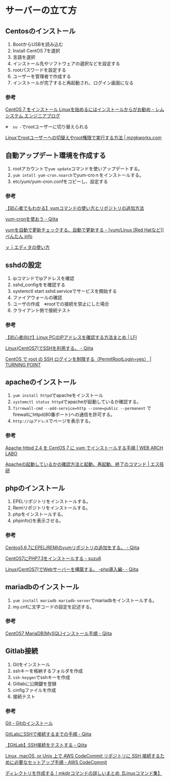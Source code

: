 # サーバーの立て方

## Centosのインストール

1. BootからUSBを読み込む
2. Install CentOS 7を選択
3. 言語を選択
4. インストール先やソフトウェアの選択などを設定する
5. rootパスワードを設定する
6. ユーザーを管理者で作成する
7. インストールが完了すると再起動され、ログイン画面になる

### 参考

[CentOS 7 をインストール Linuxを始めるにはインストールからがお勧め \- レムシステム エンジニアブログ](https://www.rem-system.com/centos-install/)

※　`su -`でrootユーザーに切り替えられる

[Linuxでrootユーザーへの切替えやroot権限で実行する方法 \| mzgkworks\.com](http://mzgkworks.com/post/linux-su-sudo/)

## 自動アップデート環境を作成する

1. rootアカウントで`yum update`コマンドを使いアップデートする。
2. `yum intall yum-cron.noarch`でyum-croｎをインストールする。
3. etc/yum/yum-cron.confをコピーし、設定する

### 参考

[【初心者でもわかる】yumコマンドの使い方とリポジトリの追加方法](https://eng-entrance.com/linux-package-yum)

[yum\-cronを使おう \- Qiita](https://qiita.com/shimano_equipped/items/ff65ace63399435107f0)

[yumを自動で更新チェックする、自動で更新する \- \[yum/Linux \[Red Hatなど\]\] ぺんたん info](https://pentan.info/server/linux/yum_updatesd.html)

[ｖｉエディタの使い方](https://prev.net-newbie.com/linux/commands/vi.html)

## sshdの設定

1. ipコマンドでipアドレスを確認
2. sshd_configをを確認する
3. systemctl start sshd.serviceでサービスを開始する
4. ファイアウォールの確認
5. ユーザの作成　※rootでの接続を禁止にした場合
6. クライアント側で接続テスト

### 参考

[【初心者向け】Linux PCのIPアドレスを確認する方法まとめ \| LFI](https://linuxfan.info/ip-address)

[Linux\(CentOS7\)でSSHを利用する。 \- Qiita](https://qiita.com/sango/items/816136188387221f05b3)

[CentOS で root の SSH ログインを制限する（PermitRootLogin=yes） \| TURNING POINT](https://turningp.jp/server-client/linux/ssh-permitrootlogin)

##  apacheのインストール

1. `yum install httpd`でapacheをインストール
2. `systemctl status httpd`でapacheが起動しているか確認する。
3. `firrewall-cmd --add-service=http --zone=public --permanent`
でfirewallにhttpd(80番ポート)への通信を許可する。
4. `http://ipアドレス`でページを表示する。

### 参考

[Apache httpd 2\.4 を CentOS 7 に yum でインストールする手順 \| WEB ARCH LABO](https://weblabo.oscasierra.net/apache-installing-apache24-yum-centos7-1/)

[Apacheの起動しているかの確認方法と起動、再起動、終了のコマンド \| エス技研](https://blog.s-giken.net/)

## phpのインストール

1. EPELリポジトリをインストールする。
2. Remiリポジトリをインストールする。
3. phpをインストールする。
4. phpinfo()を表示させる。

### 参考

[Centos5,6,7にEPEL/REMIのyumリポジトリの追加をする。 \- Qiita](https://qiita.com/chidakiyo/items/3b81a442dda34d439b42)

[CentOS7にPHP7\.3をインストールする \- suzu6](https://www.suzu6.net/posts/152-centos7-php-73/)

[Linux\(CentOS7\)でWebサーバーを構築する。 \-php導入編\- \- Qiita](https://qiita.com/sango/items/a08c5b04df7125aaaad3)

## mariadbのインストール

1. `yum install mariadb mariadb-server`でmariadbをインストールする。
2. my.cnfに文字コードの設定を記述する。

### 参考

[CentOS7 MariaDB\(MySQL\)インストール手順 \- Qiita](https://qiita.com/iamdaisuke/items/adc561e057a69afebad8)

## Gitlab接続
1. Gitをインストール
2. sshキーを格納するフォルダを作成
3. `ssh-keygen`でsshキーを作成
4. Gitlabに公開鍵を登録
5. cinfigファイルを作成
6. 接続テスト
   
### 参考

[Git \- Gitのインストール](https://git-scm.com/book/ja/v2/%E4%BD%BF%E3%81%84%E5%A7%8B%E3%82%81%E3%82%8B-Git%E3%81%AE%E3%82%A4%E3%83%B3%E3%82%B9%E3%83%88%E3%83%BC%E3%83%AB)

[GitLabにSSHで接続するまでの手順 \- Qiita](https://qiita.com/kyamawaki/items/07fb3332cf3c2f47728a)

[【GitLab】SSH接続をテストする \- Qiita](https://qiita.com/CUTBOSS/items/c0717946fd1787073704)

[Linux, macOS, or Unix 上で AWS CodeCommit リポジトリに SSH 接続するために必要なセットアップ手順 \- AWS CodeCommit](https://docs.aws.amazon.com/ja_jp/codecommit/latest/userguide/setting-up-ssh-unixes.html)

[ディレクトリを作成する！mkdirコマンドの詳しいまとめ【Linuxコマンド集】](https://eng-entrance.com/linux-command-mkdir)